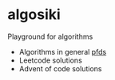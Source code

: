 # algosiki
Playground for algorithms

- Algorithms in general [pfds](scala/src/main/scala/pfds)
- Leetcode solutions
- Advent of code solutions
